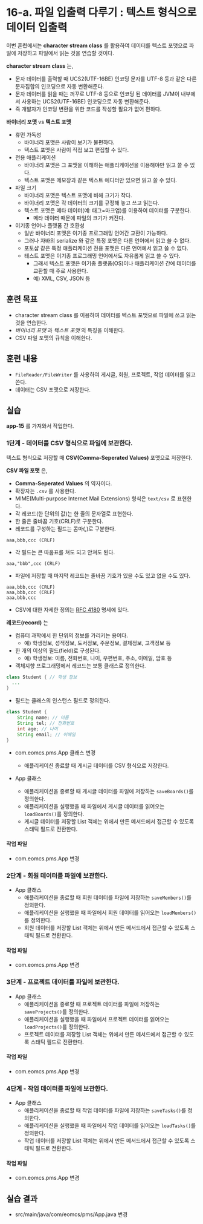 # 16-a. 파일 입출력 다루기 : 텍스트 형식으로 데이터 입출력

이번 훈련에서는 **character stream class** 를 활용하여 데이터를 텍스트 포맷으로 파일에 저장하고 파일에서 읽는 것을 연습할 것이다. 

**character stream class** 는,
- 문자 데이터를 출력할 때 UCS2(UTF-16BE) 인코딩 문자를 UTF-8 등과 같은 다른 문자집합의 인코딩으로 자동 변환해준다.
- 문자 데이터를 읽을 때는 꺼꾸로 UTF-8 등으로 인코딩 된 데이터를 JVM이 내부에서 사용하는 UCS2(UTF-16BE) 인코딩으로 자동 변환해준다.
- 즉 개발자가 인코딩 변환을 위한 코드를 작성할 필요가 없어 편하다.

**바이너리 포맷** vs **텍스트 포맷**
- 휴먼 가독성
  - 바이너리 포맷은 사람이 보기가 불편하다.
  - 텍스트 포맷은 사람이 직접 보고 편집할 수 있다.
- 전용 애플리케이션
  - 바이너리 포맷은 그 포맷을 이해하는 애플리케이션을 이용해야만 읽고 쓸 수 있다.
  - 텍스트 포맷은 메모장과 같은 텍스트 에디터만 있으면 읽고 쓸 수 있다.
- 파일 크기
  - 바이너리 포맷은 텍스트 포맷에 비해 크기가 작다.
  - 바이너리 포맷은 각 데이터의 크기를 규정해 놓고 쓰고 읽는다.
  - 텍스트 포맷은 메타 데이터(예: 태그=마크업)를 이용하여 데이터를 구분한다.
    - 메타 데이터 때문에 파일의 크기가 커진다.
- 이기종 언어나 플랫폼 간 호환성
  - 일반 바이너리 포맷은 이기종 프로그래밍 언어간 교환이 가능하다.
  - 그러나 자바의 serialize 와 같은 특정 포맷은 다른 언어에서 읽고 쓸 수 없다.
  - 포토샵 같은 특정 애플리케이션 전용 포맷은 다른 언어에서 읽고 쓸 수 없다.
  - 테스트 포맷은 이기종 프로그래밍 언어에서도 자유롭게 읽고 쓸 수 있다.
    - 그래서 텍스트 포맷은 이기종 플랫폼(OS)이나 애플리케이션 간에 데이터를 교환할 때 주로 사용한다.
    - 예) XML, CSV, JSON 등


## 훈련 목표

- character stream class 를 이용하여 데이터를 텍스트 포맷으로 파일에 쓰고 읽는 것을 연습한다.
- *바이너리 포맷* 과 *텍스트 포맷* 의 특징을 이해한다.
- CSV 파일 포맷의 규칙을 이해한다.

## 훈련 내용

- `FileReader/FileWriter` 를 사용하여 게시글, 회원, 프로젝트, 작업 데이터를 읽고 쓴다.
- 데이터는 CSV 포맷으로 저장한다.


## 실습

**app-15** 를 가져와서 작업한다.

### 1단계 - 데이터를 CSV 형식으로 파일에 보관한다.

텍스트 형식으로 저장할 때 **CSV(Comma-Seperated Values)** 포맷으로 저장한다.

**CSV 파일 포맷** 은,

- **Comma-Seperated Values** 의 약자이다.
- 확장자는 `.csv` 를 사용한다.
- MIME(Multi-purpose Internet Mail Extensions) 형식은 `text/csv` 로 표현한다.
- 각 레코드(한 단위의 값)는 한 줄의 문자열로 표현한다.
- 한 줄은 줄바꿈 기호(CRLF)로 구분한다.
- 레코드를 구성하는 필드는 콤마(,)로 구분한다.
```csv
aaa,bbb,ccc (CRLF)
```
- 각 필드는 큰 따옴표를 쳐도 되고 안쳐도 된다.
```csv
aaa,"bbb",ccc (CRLF)
```
- 파일에 저장할 때 마지막 레코드는 줄바꿈 기호가 있을 수도 있고 없을 수도 있다.
``` csv
aaa,bbb,ccc (CRLF)
aaa,bbb,ccc (CRLF)
aaa,bbb,ccc
```
- CSV에 대한 자세한 정의는 [RFC 4180](https://tools.ietf.org/html/rfc4180) 명세에 있다.


**레코드(record)** 는

- 컴퓨터 과학에서 한 단위의 정보를 가리키는 용어다.
  - 예) 학생정보, 성적정보, 도서정보, 주문정보, 결제정보, 고객정보 등
- 한 개의 이상의 필드(field)로 구성된다.
  - 예) 학생정보: 이름, 전화번호, 나이, 우편번호, 주소, 이메일, 암호 등
- 객체지향 프로그래밍에서 레코드는 보통 클래스로 정의한다.
```java
class Student { // 학생 정보
  ...
}
```
- 필드는 클래스의 인스턴스 필드로 정의한다.
```java
class Student {
    String name; // 이름
    String tel; // 전화번호
    int age; // 나이
    String email; // 이메일
}
```

- com.eomcs.pms.App 클래스 변경
  - 애플리케이션 종료할 때 게시글 데이터를 CSV 형식으로 저장한다.



- App 클래스
  - 애플리케이션을 종료할 때 게시글 데이터를 파일에 저장하는 `saveBoards()`를 정의한다.
  - 애플리케이션을 실행했을 때 파일에서 게시글 데이터를 읽어오는 `loadBoards()`를 정의한다.
  - 게시글 데이터를 저장할 List 객체는 위에서 만든 메서드에서 접근할 수 있도록 스태틱 필드로 전환한다.

#### 작업 파일

- com.eomcs.pms.App 변경

### 2단계 - 회원 데이터를 파일에 보관한다.

- App 클래스
  - 애플리케이션을 종료할 때 회원 데이터를 파일에 저장하는 `saveMembers()`를 정의한다.
  - 애플리케이션을 실행했을 때 파일에서 회원 데이터를 읽어오는 `loadMembers()`를 정의한다.
  - 회원 데이터를 저장할 List 객체는 위에서 만든 메서드에서 접근할 수 있도록 스태틱 필드로 전환한다.

#### 작업 파일

- com.eomcs.pms.App 변경


### 3단계 - 프로젝트 데이터를 파일에 보관한다.

- App 클래스
  - 애플리케이션을 종료할 때 프로젝트 데이터를 파일에 저장하는 `saveProjects()`를 정의한다.
  - 애플리케이션을 실행했을 때 파일에서 프로젝트 데이터를 읽어오는 `loadProjects()`를 정의한다.
  - 프로젝트 데이터를 저장할 List 객체는 위에서 만든 메서드에서 접근할 수 있도록 스태틱 필드로 전환한다.

#### 작업 파일

- com.eomcs.pms.App 변경


### 4단계 - 작업 데이터를 파일에 보관한다.

- App 클래스
  - 애플리케이션을 종료할 때 작업 데이터를 파일에 저장하는 `saveTasks()`를 정의한다.
  - 애플리케이션을 실행했을 때 파일에서 작업 데이터를 읽어오는 `loadTasks()`를 정의한다.
  - 작업 데이터를 저장할 List 객체는 위에서 만든 메서드에서 접근할 수 있도록 스태틱 필드로 전환한다.

#### 작업 파일

- com.eomcs.pms.App 변경


## 실습 결과

- src/main/java/com/eomcs/pms/App.java 변경
